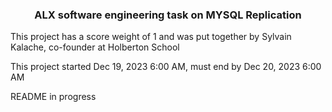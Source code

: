 <h3><center> ALX software engineering task on MYSQL Replication </center></h3>
<p> This project has a score weight of 1 and was put together by Sylvain Kalache, co-founder at Holberton School </p>
<p> This project started  Dec 19, 2023 6:00 AM, must end by Dec 20, 2023 6:00 AM </p>
<p> README in progress </p>
